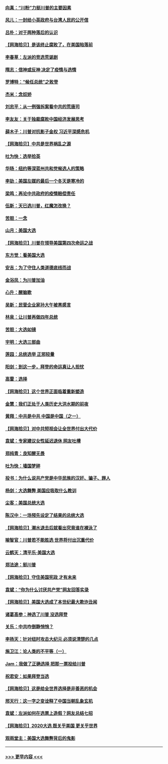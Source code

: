 #### [向真：“川粉”力挺川普的主要因素](../pages/nsc993/n12560774.md?t=11192351) 
#### [风儿：一封给小英政府与台湾人民的公开信](../pages/nsc993/n12560581.md?t=11192351) 
#### [吕朴：对于两种落后的认识](../pages/nsc993/n12560492.md?t=11192351) 
#### [【网海拾贝】是该终止腐败了，在美国陷落前](../pages/nsc993/n12559936.md?t=11192351) 
#### [李春草：左派的竞选荒诞剧](../pages/nsc993/n12558380.md?t=11192351) 
#### [隋志：信神或反神 决定了疫情与选情](../pages/nsc993/n12558255.md?t=11192351) 
#### [罗博特：“候任总统”之败登](../pages/nsc993/n12558189.md?t=11192351) 
#### [杰米：念奴娇](../pages/nsc993/n12558174.md?t=11192351) 
#### [刘忠平：从一例强拆案看中共的荒唐司](../pages/nsc993/n12558036.md?t=11192351) 
#### [李友友：关于独裁腐败中国经济发展思考](../pages/nsc993/n12558004.md?t=11192351) 
#### [薛木子：川普对抗影子金权 习近平深感危机](../pages/nsc993/n12557342.md?t=11192351) 
#### [【网海拾贝】中共是世界祸乱之源](../pages/nsc993/n12555353.md?t=11192351) 
#### [吐为快：选举拾英](../pages/nsc993/n12555041.md?t=11192351) 
#### [华旸：纽约等深蓝州共和党候选人的策略](../pages/nsc993/n12554309.md?t=11192351) 
#### [李劼：美国左媒的最后一个冬天是寒冷的](../pages/nsc993/n12552947.md?t=11192351) 
#### [梁鸣：再论中共政府的疫情赔偿责任](../pages/nsc993/n12553012.md?t=11192351) 
#### [伍新：天已选川普，红魔怎改换？](../pages/nsc993/n12552970.md?t=11192351) 
#### [苦胆：一念](../pages/nsc993/n12552957.md?t=11192351) 
#### [山月：美国大选](../pages/nsc993/n12552446.md?t=11192351) 
#### [【网海拾贝】川普在领导美国第四次命运之战](../pages/nsc993/n12551973.md?t=11192351) 
#### [东方觉：看美国大选](../pages/nsc993/n12551647.md?t=11192351) 
#### [安吉：为了守住人类道德底线而战](../pages/nsc993/n12551111.md?t=11192351) 
#### [金浴凤：为川普加油](../pages/nsc993/n12551085.md?t=11192351) 
#### [心升：醒脑歌](../pages/nsc993/n12550984.md?t=11192351) 
#### [吴新：民营企业家孙大午被黑感言](../pages/nsc993/n12550656.md?t=11192351) 
#### [林泉：让川普再做四年总统](../pages/nsc993/n12550640.md?t=11192351) 
#### [苦胆：大选如镜](../pages/nsc993/n12550630.md?t=11192351) 
#### [宇明：大选三部曲](../pages/nsc993/n12550603.md?t=11192351) 
#### [莲园：总统选举 正邪较量](../pages/nsc993/n12550594.md?t=11192351) 
#### [阳剑：到这一步，拜登的命运真让人担忧](../pages/nsc993/n12549093.md?t=11192351) 
#### [高雷：选择](../pages/nsc993/n12549087.md?t=11192351) 
#### [【网海拾贝】这个世界正面临着重新塑造](../pages/nsc993/n12548326.md?t=11192351) 
#### [金慧：我们正处于人类历史大洪水期的前夜](../pages/nsc993/n12547914.md?t=11192351) 
#### [黄翔：中共是中共 中国是中国（之一）](../pages/nsc993/n12547576.md?t=11192351) 
#### [【网海拾贝】对中共短视会让全世界付出大代价](../pages/nsc993/n12546043.md?t=11192351) 
#### [袁斌：专家建议女性延迟退休 网友吐槽](../pages/nsc993/n12545424.md?t=11192351) 
#### [郑纯青：良知醒无畏](../pages/nsc993/n12545394.md?t=11192351) 
#### [吐为快：墙国梦碎](../pages/nsc993/n12545309.md?t=11192351) 
#### [投书：为什么说共产党是中华民族的汉奸、骗子、罪人](../pages/nsc993/n12545089.md?t=11192351) 
#### [杨剑：大选舞弊 美国应吸取什么教训](../pages/nsc993/n12543937.md?t=11192351) 
#### [尘客：美国总统大选](../pages/nsc993/n12543828.md?t=11192351) 
#### [陈汉中：一场预先设定了结果的总统大选](../pages/nsc993/n12543564.md?t=11192351) 
#### [【网海拾贝】潮水退去后就看出究竟谁在裸泳了](../pages/nsc993/n12543321.md?t=11192351) 
#### [喻智官：川普若不能胜选 世界将付出沉重代价](../pages/nsc993/n12541352.md?t=11192351) 
#### [云鹤天：清平乐‧美国大选](../pages/nsc993/n12540916.md?t=11192351) 
#### [郑法途：挺川普](../pages/nsc993/n12540898.md?t=11192351) 
#### [【网海拾贝】守住美国宪政 才有未来](../pages/nsc993/n12540423.md?t=11192351) 
#### [袁斌：“你为什么讨厌共产党”网友回答实录](../pages/nsc993/n12540208.md?t=11192351) 
#### [【网海拾贝】美国大选成了本世纪最大欺诈丑闻](../pages/nsc993/n12538029.md?t=11192351) 
#### [诸葛高参：神选了川普 没选拜登](../pages/nsc993/n12537664.md?t=11192351) 
#### [关乐：中共咋倒静悄悄？](../pages/nsc993/n12537615.md?t=11192351) 
#### [李扬天：针对纽时攻击大纪元 必须说清楚的几点](../pages/nsc993/n12536001.md?t=11192351) 
#### [施卫江：论人类的不平等（一）](../pages/nsc993/n12535700.md?t=11192351) 
#### [Jam：我做了正确选择 把那一票投给川普](../pages/nsc993/n12535743.md?t=11192351) 
#### [祝君安：如果拜登当选](../pages/nsc993/n12535726.md?t=11192351) 
#### [【网海拾贝】这是给全世界选择是非善恶的机会](../pages/nsc993/n12535061.md?t=11192351) 
#### [邢天行：这一字之变诠释了中国当朝乱象玄机](../pages/nsc993/n12533446.md?t=11192351) 
#### [袁斌：左派如何在选票上造假？网友总结七招](../pages/nsc993/n12533180.md?t=11192351) 
#### [【网海拾贝】2020大选 既关乎美国 更关乎世界](../pages/nsc993/n12533161.md?t=11192351) 
#### [观雨堂主：美国大选舞弊背后的鬼影](../pages/nsc993/n12533153.md?t=11192351) 

----
#### [ >>> 更早内容 <<< ](../indexes/nsc993-earlier.md)
